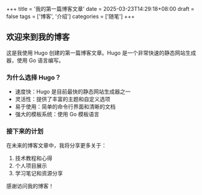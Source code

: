 +++
title = '我的第一篇博客文章'
date = 2025-03-23T14:29:18+08:00
draft = false
tags = ['博客', '介绍']
categories = ['随笔']
+++

## 欢迎来到我的博客

这是我使用 Hugo 创建的第一篇博客文章。Hugo 是一个非常快速的静态网站生成器，使用 Go 语言编写。

### 为什么选择 Hugo？

- 速度快：Hugo 是目前最快的静态网站生成器之一
- 灵活性：提供了丰富的主题和自定义选项
- 易于使用：简单的命令行界面和清晰的文档
- 强大的模板系统：使用 Go 模板语言

### 接下来的计划

在未来的博客文章中，我将分享更多关于：

1. 技术教程和心得
2. 个人项目展示
3. 学习笔记和资源分享

感谢访问我的博客！
